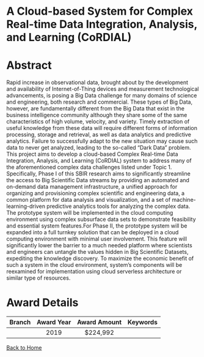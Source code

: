 
A Cloud-based System for Complex Real-time Data Integration, Analysis, and Learning (CoRDIAL)
=============================================================================================

# Abstract


Rapid increase in observational data, brought about by the development and availability of Internet-of-Thing devices and measurement technological advancements, is posing a Big Data challenge for many domains of science and engineering, both research and commercial. These types of Big Data, however, are fundamentally different from the Big Data that exist in the business intelligence community although they share some of the same characteristics of high volume, velocity, and variety. Timely extraction of useful knowledge from these data will require different forms of information processing, storage and retrieval, as well as data analytics and predictive analytics. Failure to successfully adapt to the new situation may cause such data to never get analyzed, leading to the so-called “Dark Data” problem. This project aims to develop a cloud-based Complex Real-time Data Integration, Analysis, and Learning (CoRDIAL) system to address many of the aforementioned complex data challenges listed under Topic 1. Specifically, Phase I of this SBIR research aims to significantly streamline the access to Big Scientific Data streams by providing an automated and on-demand data management infrastructure, a unified approach for organizing and provisioning complex scientific and engineering data, a common platform for data analysis and visualization, and a set of machine-learning-driven predictive analytics tools for analyzing the complex data. The prototype system will be implemented in the cloud computing environment using complex subsurface data sets to demonstrate feasibility and essential system features.For Phase II, the prototype system will be expanded into a full turnkey solution that can be deployed in a cloud computing environment with minimal user involvement. This feature will significantly lower the barrier to a much needed platform where scientists and engineers can untangle the values hidden in Big Scientific Datasets, expediting the knowledge discovery. To maximize the economic benefit of such a system in the cloud environment, system’s components will be reexamined for implementation using cloud serverless architecture or similar type of resources.  

# Award Details

|Branch|Award Year|Award Amount|Keywords|
| :---: | :---: | :---: | :---: |
||2019|$224,992||
  
  


[Back to Home](https://github.com/chrischow/dod_sbir_awards/Reports/CC/#766)